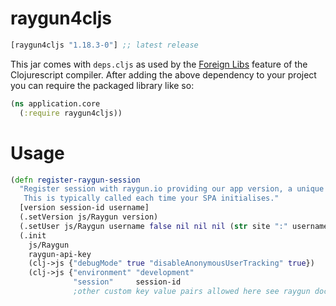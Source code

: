 # raygun4cljs

[](dependency)
```clojure
[raygun4cljs "1.18.3-0"] ;; latest release
```
[](/dependency)

This jar comes with `deps.cljs` as used by the [Foreign Libs][flibs] feature
of the Clojurescript compiler. After adding the above dependency to your project
you can require the packaged library like so:

```clojure
(ns application.core
  (:require raygun4cljs))
```
# Usage
```clojure
(defn register-raygun-session
  "Register session with raygun.io providing our app version, a unique session identifier and username.
   This is typically called each time your SPA initialises."
  [version session-id username]
  (.setVersion js/Raygun version)
  (.setUser js/Raygun username false nil nil nil (str site ":" username))
  (.init
    js/Raygun
    raygun-api-key
    (clj->js {"debugMode" true "disableAnonymousUserTracking" true})
    (clj->js {"environment" "development"
              "session"     session-id
              ;other custom key value pairs allowed here see raygun documentation.})))
```
[flibs]: https://github.com/clojure/clojurescript/wiki/Foreign-Dependencies